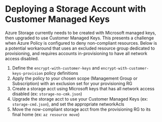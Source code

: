 # Deploying a Storage Account with Customer Managed Keys

Azure Storage currently needs to be created with Microsoft managed keys, then upgraded to use Customer Managed Keys.
This presents a challenge when Azure Policy is configured to deny non-compliant resources. Below is a potential workaround
that uses an excluded resource group dedicated to provisioning, and requires accounts in-provisioning to have all
network access disabled. 

1. Define the `encrypt-with-customer-keys` and `encrypt-with-customer-keys-provision` policy definitions
2. Apply the policy to your chosen scope (Management Group or Subscription) with an exclusion set for your provisioning RG
3. Create a storage acct using Microsoft keys that has all network access disabled (ex: `storage-no-cmk.json`)
4. Upgrade the storage acct to use your Customer Managed Keys (ex: `storage-cmd.json`), and set the appropriate networkAcls
5. Move the now-compliant storage acct from the provisioning RG to its final home (ex: `az resource move`)